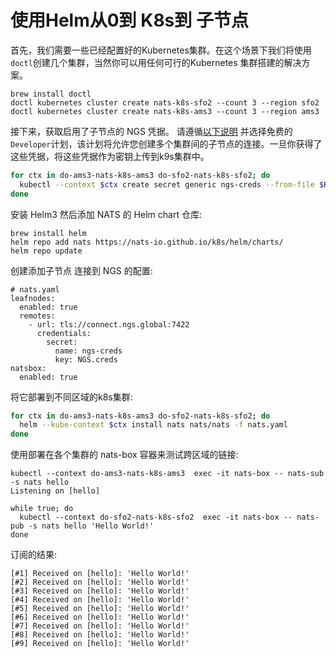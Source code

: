 # 使用Helm从0到 K8s到 子节点

首先，我们需要一些已经配置好的Kubernetes集群。在这个场景下我们将使用 `doctl`创建几个集群，当然你可以用任何可行的Kubernetes 集群搭建的解决方案。

```text
brew install doctl
doctl kubernetes cluster create nats-k8s-sfo2 --count 3 --region sfo2
doctl kubernetes cluster create nats-k8s-ams3 --count 3 --region ams3
```

接下来，获取启用了子节点的 NGS 凭据。 请遵循[以下说明](https://synadia.com/ngs/signup) 并选择免费的`Developer`计划，该计划将允许您创建多个集群间的子节点的连接。一旦你获得了这些凭据，将这些凭据作为密钥上传到k9s集群中。

```bash
for ctx in do-ams3-nats-k8s-ams3 do-sfo2-nats-k8s-sfo2; do
  kubectl --context $ctx create secret generic ngs-creds --from-file $HOME/.nkeys/creds/synadia/NGS/NGS.creds
done
```

安装 Helm3 然后添加 NATS 的 Helm chart 仓库:

```text
brew install helm
helm repo add nats https://nats-io.github.io/k8s/helm/charts/
helm repo update
```

创建添加子节点 连接到 NGS 的配置:

```text
# nats.yaml
leafnodes:
  enabled: true
  remotes:
    - url: tls://connect.ngs.global:7422
      credentials:
        secret:
          name: ngs-creds
          key: NGS.creds
natsbox:
  enabled: true
```

将它部署到不同区域的k8s集群:

```bash
for ctx in do-ams3-nats-k8s-ams3 do-sfo2-nats-k8s-sfo2; do
  helm --kube-context $ctx install nats nats/nats -f nats.yaml
done
```

使用部署在各个集群的 nats-box 容器来测试跨区域的链接:

```text
kubectl --context do-ams3-nats-k8s-ams3  exec -it nats-box -- nats-sub -s nats hello
Listening on [hello]

while true; do
  kubectl --context do-sfo2-nats-k8s-sfo2  exec -it nats-box -- nats-pub -s nats hello 'Hello World!'
done
```

订阅的结果:

```text
[#1] Received on [hello]: 'Hello World!'
[#2] Received on [hello]: 'Hello World!'
[#3] Received on [hello]: 'Hello World!'
[#4] Received on [hello]: 'Hello World!'
[#5] Received on [hello]: 'Hello World!'
[#6] Received on [hello]: 'Hello World!'
[#7] Received on [hello]: 'Hello World!'
[#8] Received on [hello]: 'Hello World!'
[#9] Received on [hello]: 'Hello World!'
```

